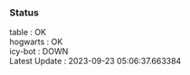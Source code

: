 ### Status


table : OK  
hogwarts : OK  
icy-bot : DOWN  
Latest Update : 2023-09-23 05:06:37.663384
